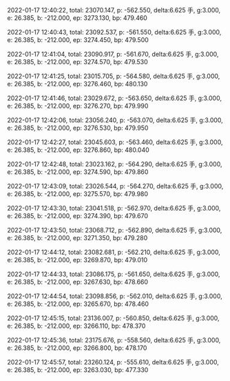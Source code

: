 2022-01-17 12:40:22, total: 23070.147, p: -562.550, delta:6.625 手, g:3.000, e: 26.385, b: -212.000, ep: 3273.130, bp: 479.460

2022-01-17 12:40:43, total: 23092.537, p: -561.550, delta:6.625 手, g:3.000, e: 26.385, b: -212.000, ep: 3274.450, bp: 479.500

2022-01-17 12:41:04, total: 23090.917, p: -561.670, delta:6.625 手, g:3.000, e: 26.385, b: -212.000, ep: 3274.570, bp: 479.530

2022-01-17 12:41:25, total: 23015.705, p: -564.580, delta:6.625 手, g:3.000, e: 26.385, b: -212.000, ep: 3276.460, bp: 480.130

2022-01-17 12:41:46, total: 23029.672, p: -563.650, delta:6.625 手, g:3.000, e: 26.385, b: -212.000, ep: 3276.270, bp: 479.990

2022-01-17 12:42:06, total: 23056.240, p: -563.070, delta:6.625 手, g:3.000, e: 26.385, b: -212.000, ep: 3276.530, bp: 479.950

2022-01-17 12:42:27, total: 23045.603, p: -563.460, delta:6.625 手, g:3.000, e: 26.385, b: -212.000, ep: 3276.860, bp: 480.040

2022-01-17 12:42:48, total: 23023.162, p: -564.290, delta:6.625 手, g:3.000, e: 26.385, b: -212.000, ep: 3274.590, bp: 479.860

2022-01-17 12:43:09, total: 23026.544, p: -564.270, delta:6.625 手, g:3.000, e: 26.385, b: -212.000, ep: 3275.570, bp: 479.980

2022-01-17 12:43:30, total: 23041.518, p: -562.970, delta:6.625 手, g:3.000, e: 26.385, b: -212.000, ep: 3274.390, bp: 479.670

2022-01-17 12:43:50, total: 23068.712, p: -562.890, delta:6.625 手, g:3.000, e: 26.385, b: -212.000, ep: 3271.350, bp: 479.280

2022-01-17 12:44:12, total: 23082.681, p: -562.210, delta:6.625 手, g:3.000, e: 26.385, b: -212.000, ep: 3269.870, bp: 479.010

2022-01-17 12:44:33, total: 23086.175, p: -561.650, delta:6.625 手, g:3.000, e: 26.385, b: -212.000, ep: 3267.630, bp: 478.660

2022-01-17 12:44:54, total: 23098.856, p: -562.010, delta:6.625 手, g:3.000, e: 26.385, b: -212.000, ep: 3265.670, bp: 478.460

2022-01-17 12:45:15, total: 23136.007, p: -560.850, delta:6.625 手, g:3.000, e: 26.385, b: -212.000, ep: 3266.110, bp: 478.370

2022-01-17 12:45:36, total: 23175.676, p: -558.560, delta:6.625 手, g:3.000, e: 26.385, b: -212.000, ep: 3266.800, bp: 478.170

2022-01-17 12:45:57, total: 23260.124, p: -555.610, delta:6.625 手, g:3.000, e: 26.385, b: -212.000, ep: 3263.030, bp: 477.330